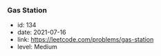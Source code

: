 ### Gas Station

* id: 134
* date: 2021-07-16
* link: https://leetcode.com/problems/gas-station
* level: Medium
